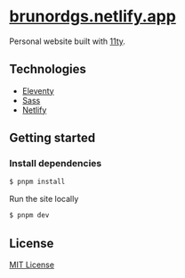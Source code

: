 <h1>
  <a href="https://brunordgs.netlify.app" target="_blank">
    brunordgs.netlify.app
  </a>
</h1>

Personal website built with <a href="https://www.11ty.dev" target="_blank">11ty</a>.

## Technologies

- [Eleventy](https://www.11ty.dev)
- [Sass](https://sass-lang.com)
- [Netlify](https://www.netlify.com)

## Getting started

### Install dependencies

```bash
$ pnpm install
```

Run the site locally

```bash
$ pnpm dev
```

## License

[MIT License](./LICENSE.md)
